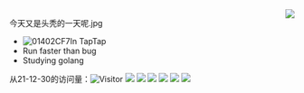 <a href="https://github.com/Daishengsheng">
  <img align="right" src="https://github-readme-stats.vercel.app/api?username=Daishengsheng&count_private=true&include_all_commits=true&show_icons=true&theme=dracula"/>
</a>

今天又是头秃的一天呢.jpg
- ![01402CF7](https://user-images.githubusercontent.com/30380477/147687449-9806b9eb-8124-44ab-89f2-a256b2076356.png)In TapTap
- Run faster than bug
- Studying golang

从21-12-30的访问量：![Visitor](https://visitor-badge.laobi.icu/badge?page_id=Daishengsheng.github) 
![](https://img.shields.io/badge/-python-yellow)  ![](https://img.shields.io/badge/-Java-green) ![](https://img.shields.io/badge/-Javascript-orange) ![](https://img.shields.io/badge/-Html-red) ![](https://img.shields.io/badge/-CSS-blue) ![](https://img.shields.io/badge/-C%2B%2B-brightgreen)
